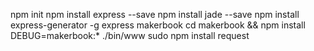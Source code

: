 npm init
npm install express --save
npm install jade --save
npm install express-generator -g
express makerbook
cd makerbook && npm install
DEBUG=makerbook:* ./bin/www
sudo npm install request
